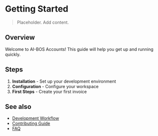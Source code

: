# Getting Started

> Placeholder. Add content.

## Overview

Welcome to AI-BOS Accounts! This guide will help you get up and running quickly.

## Steps

1. **Installation** - Set up your development environment
2. **Configuration** - Configure your workspace
3. **First Steps** - Create your first invoice

## See also

- [Development Workflow](./development-workflow)
- [Contributing Guide](./contributing)
- [FAQ](./faq)
